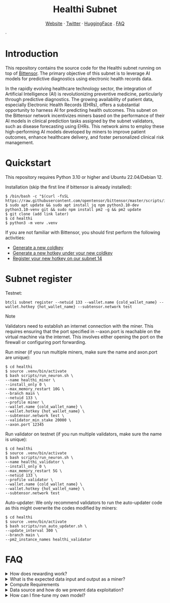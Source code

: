 <h1 align="center">Healthi Subnet</h1>

<p align="center">
  <a href="https://taoshi.io">Website</a>
  ·
  <a href="https://twitter.com/taoshiio">Twitter</a>
    ·
  <a href="https://huggingface.co/Healthi">HuggingFace</a>
    .
  <a href="#FAQ">FAQ</a>

  ·  
</p>

# Introduction
This repository contains the source code for the Healthi subnet running on top of [Bittensor](https://github.com/opentensor/bittensor). The primary objective of this subnet is to leverage AI models for predictive diagnostics using electronic health records data.

In the rapidly evolving healthcare technology sector, the integration of Artificial Intelligence (AI) is revolutionizing preventive medicine, particularly through predictive diagnostics. The growing availability of patient data, especially Electronic Health Records (EHRs), offers a substantial opportunity to harness AI for predicting health outcomes. This subnet on the Bittensor network incentivizes miners based on the performance of their AI models in clinical prediction tasks assigned by the subnet validators, such as disease forecasting using EHRs. This network aims to employ these high-performing AI models developed by miners to improve patient outcomes, enhance healthcare delivery, and foster personalized clinical risk management.

# Quickstart
This repository requires Python 3.10 or higher and Ubuntu 22.04/Debian 12.

Installation (skip the first line if bittensor is already installed):
```
$ /bin/bash -c "$(curl -fsSL https://raw.githubusercontent.com/opentensor/bittensor/master/scripts/install.sh)"
$ sudo apt update && sudo apt install jq npm python3.10-dev python3.10-venv git && sudo npm install pm2 -g && pm2 update
$ git clone (add link later)
$ cd healthi
$ python3 -m venv .venv
```

If you are not familiar with Bittensor, you should first perform the following activities:
- [Generate a new coldkey](https://docs.bittensor.com/getting-started/wallets#step-1-generate-a-coldkey)
- [Generate a new hotkey under your new coldkey](https://docs.bittensor.com/getting-started/wallets#step-2-generate-a-hotkey)
- [Register your new hotkey on our subnet 14](https://docs.bittensor.com/subnets/register-and-participate)

# Subnet register

Testnet:
```
btcli subnet register --netuid 133 --wallet.name {cold_wallet_name} --wallet.hotkey {hot_wallet_name} --subtensor.network test
```
> [!NOTE]  
> Validators need to establish an internet connection with the miner. This requires ensuring that the port specified in --axon.port is reachable on the virtual machine via the internet. This involves either opening the port on the firewall or configuring port forwarding.

Run miner (if you run multiple miners, make sure the name and axon.port are unique):
```
$ cd healthi
$ source .venv/bin/activate
$ bash scripts/run_neuron.sh \
--name healthi_miner \
--install_only 0 \
--max_memory_restart 10G \
--branch main \
--netuid 133 \
--profile miner \
--wallet.name {cold_wallet_name} \
--wallet.hotkey {hot_wallet_name} \
--subtensor.network test \
--validator_min_stake 20000 \
--axon.port 12345 
```

Run validator on testnet (if you run multiple validators, make sure the name is unique):
```
$ cd healthi
$ source .venv/bin/activate
$ bash scripts/run_neuron.sh \
--name healthi_validator \
--install_only 0 \
--max_memory_restart 5G \
--netuid 133 \
--profile validator \
--wallet.name {cold_wallet_name} \
--wallet.hotkey {hot_wallet_name} \
--subtensor.network test
```

Auto-updater: We only recommend validators to run the auto-updater code as this might overwrite the codes modified by miners:
```
$ cd healthi
$ source .venv/bin/activate
$ bash scripts/run_auto_updater.sh \
--update_interval 300 \
--branch main \
--pm2_instance_names healthi_validator
```

<h1 id="FAQ">FAQ</h1>

<details>
  <summary>How does rewarding work?</summary>
  <br>
  <p>
    Miners are rewarded for their accurate predictions of future health conditions based on electronic health record (EHR) sequences analysis. The top 20% of miners receive significantly higher rewards than others.
  </p>
</details>

<details>
  <summary>What is the expected data input and output as a miner?</summary>
  <br>
  <p>
    As a miner, your input will consist of sequences of Electronic Health Records (EHR) encoded with International Statistical Classification of Diseases and Related Health Problems (ICD-10) codes. In the following example, the patient visited the hospital twice, receiving two diagnoses each time:
    <br><br>
    <strong>Example Input:</strong>
    <pre>
[['D693', 'I10'], ['Z966', 'A047']]
    </pre>
    Our current disease prediction task involves predicting the likelihood of the following 14 diseases within the next year. Outputs should be an array or list of probabilities in the order listed below:
    <ol>
      <li>Hypertension</li>
      <li>Diabetes</li>
      <li>Asthma</li>
      <li>Chronic Obstructive Pulmonary Disease</li>
      <li>Atrial Fibrillation</li>
      <li>Coronary Heart Disease</li>
      <li>Stroke</li>
      <li>Anxiety and Depression</li>
      <li>Dementia</li>
      <li>Myocardial Infarction</li>
      <li>Chronic Kidney Disease</li>
      <li>Thyroid Disorder</li>
      <li>Heart Failure</li>
      <li>Cancer</li>
    </ol>
    <strong>Example Output:</strong>
    <pre>
[0.0027342219837009907, 0.012263162061572075, 0.01795087940990925, 0.016055596992373466, 0.010267915204167366, 0.0002267731324536726, 0.02317667566239834, 0.39082783460617065, 0.017462262883782387, 0.033581722527742386, 0.014757075347006321, 0.03425902500748634, 0.015123098157346249, 0.028889883309602737]
    </pre>
  </p>
</details>

<details>
  <summary>Compute Requirements</summary>
  <br>
  <p>
  The computational requirements for participating as a miner or validator in our network are minimal. Our system does not require GPU capabilities, and it runs effectively on a virtual private server (VPS) configured with 4 virtual CPUs and 24 GB RAM. While miners are free to utilize GPU resources, the key to achieving higher rewards within our subnet lies in developing superior predictive models rather than having more computational power.
  </p>
</details>

<details>
  <summary>Data source and how do we prevent data exploitation?</summary>
  <br>
  <p>
Our data originates from authentic inpatient records, which are anonymized using Generative Adversarial Networks (GANs) to preserve the original data distributions while ensuring patient confidentiality. To prevent data exploitation and enhance security, our API continuously generates unique, synthetic EHR sequences for validators, protecting against replay attacks.
  </p>
</details>

<details>
  <summary>How can I fine-tune my own model?</summary>
  <br>
  <p>
Fine-tuning data will be provided on [add later]. Additionally, we encourage miners to source their own health data for fine-tuning purposes.
  </p>
</details>

